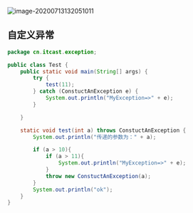 ![image-20200713132051011](C:\Users\20924\AppData\Roaming\Typora\typora-user-images\image-20200713132051011.png)



## 自定义异常

```java
package cn.itcast.exception;

public class Test {
    public static void main(String[] args) {
        try {
            test(11);
        } catch (ConstuctAnException e) {
            System.out.println("MyException=>" + e);
        }

    }

    static void test(int a) throws ConstuctAnException {
        System.out.println("传递的参数为：" + a);

        if (a > 10){
            if (a > 11){
            	System.out.println("MyException=>" + e);
            }
            throw new ConstuctAnException(a);
        }
        System.out.println("ok");
    }
}
```